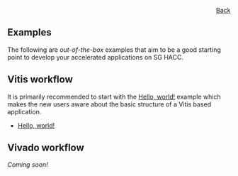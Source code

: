 <div id="readme" class="Box-body readme blob js-code-block-container">
<article class="markdown-body entry-content p-3 p-md-6" itemprop="text">
<p align="right">
<a href="https://github.com/fpgasystems/hacc/blob/main/README.md">Back</a>
</p>

# Examples

The following are *out-of-the-box* examples that aim to be a good starting point to develop your accelerated applications on SG HACC. 

## Vitis workflow
It is primarily recommended to start with the [Hello, world!](../docs/vocabulary.md#hello-world) example which makes the new users aware about the basic structure of a Vitis based application. 

* [Hello, world!](./vitis_workflow/hello_world/README.md)

## Vivado workflow
*Coming soon!*